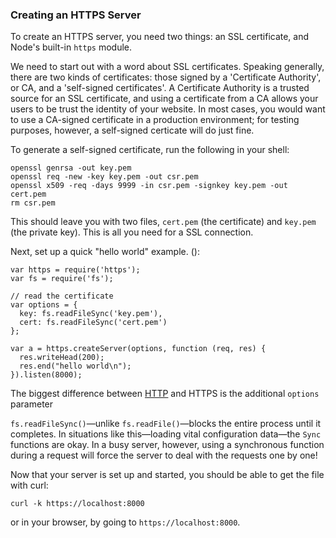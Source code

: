 ### Creating an HTTPS Server

To create an HTTPS server, you need two things: an SSL certificate, and Node's built-in `https` module.

We need to start out with a word about SSL certificates.  Speaking generally, there are two kinds of certificates: those signed by a 'Certificate Authority', or CA, and a 'self-signed certificates'.  A Certificate Authority is a trusted source for an SSL certificate, and using a certificate from a CA allows your users to be trust the identity of your website. In most cases, you would want to use a CA-signed certificate in a production environment; for testing purposes, however, a self-signed certicate will do just fine.

To generate a self-signed certificate, run the following in your shell:

	openssl genrsa -out key.pem
	openssl req -new -key key.pem -out csr.pem
	openssl x509 -req -days 9999 -in csr.pem -signkey key.pem -out cert.pem
	rm csr.pem

This should leave you with two files, `cert.pem` (the certificate) and `key.pem` (the private key). This is all you need for a SSL connection. 

Next, set up a quick "hello world" example. ():

    var https = require('https');
    var fs = require('fs');

    // read the certificate
    var options = {
      key: fs.readFileSync('key.pem'),
      cert: fs.readFileSync('cert.pem')
    };

    var a = https.createServer(options, function (req, res) {
      res.writeHead(200);
      res.end("hello world\n");
    }).listen(8000);

The biggest difference between [HTTP](http-servers.html) and HTTPS is the additional `options` parameter

<Note>`fs.readFileSync()`&mdash;unlike `fs.readFile()`&mdash;blocks the entire process until it completes.  In situations like this&mdash;loading vital configuration data&mdash;the `Sync` functions are okay.  In a busy server, however, using a synchronous function during a request will force the server to deal with the requests one by one!</Note>

Now that your server is set up and started, you should be able to get the file with curl:

    curl -k https://localhost:8000

or in your browser, by going to `https://localhost:8000`. 